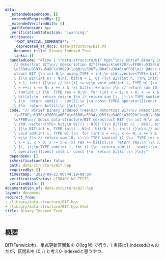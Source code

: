 ```yaml
---
data:
  _extendedDependsOn: []
  _extendedRequiredBy: []
  _extendedVerifiedWith: []
  _pathExtension: hpp
  _verificationStatusIcon: ':warning:'
  attributes:
    '*NOT_SPECIAL_COMMENTS*': ''
    _deprecated_at_docs: data-structure/BIT.md
    document_title: Binary Indexed Tree
    links: []
  bundledCode: "#line 1 \"data-structure/BIT.hpp\"\n// @brief Binary Indexed Tree\n\
    // @shortcut BIT\n// @description BIT(Fenwick\u6728)\uFF0E\u5358\u70B9\u66F4\u65B0\
    \u533A\u9593\u548C\u3092O(logN)\u3067\u884C\u3046\uFF0E\n// @docs data-structure/BIT.md\n\
    struct BIT {\n int N;\n using TYPE = int;\n std::vector<TYPE> bit;\n BIT() : N(0)\
    \ {}\n BIT(int n) : N(n), bit(N + 1, 0) {}\n BIT(int n, TYPE init) : N(n), bit(N\
    \ + 1, init) {}\n\n // bit[i] += w;\n void add(int i, TYPE w) {\n  for (int x\
    \ = ++i; x <= N; x += x & -x) bit[x] += w;\n }\n // return sum [0, i);\n TYPE\
    \ sum(int i) {\n  TYPE res = 0;\n  for (int x = i; x > 0; x -= x & -x) res +=\
    \ bit[x];\n  return res;\n }\n // return sum [i, j);\n TYPE sum(int i, int j)\
    \ {\n  return sum(j) - sum(i);\n }\n const TYPE& operator[](const int& i) const\
    \ {\n  return bit[i];\n }\n};\n"
  code: "// @brief Binary Indexed Tree\n// @shortcut BIT\n// @description BIT(Fenwick\u6728\
    )\uFF0E\u5358\u70B9\u66F4\u65B0\u533A\u9593\u548C\u3092O(logN)\u3067\u884C\u3046\
    \uFF0E\n// @docs data-structure/BIT.md\nstruct BIT {\n int N;\n using TYPE = int;\n\
    \ std::vector<TYPE> bit;\n BIT() : N(0) {}\n BIT(int n) : N(n), bit(N + 1, 0)\
    \ {}\n BIT(int n, TYPE init) : N(n), bit(N + 1, init) {}\n\n // bit[i] += w;\n\
    \ void add(int i, TYPE w) {\n  for (int x = ++i; x <= N; x += x & -x) bit[x] +=\
    \ w;\n }\n // return sum [0, i);\n TYPE sum(int i) {\n  TYPE res = 0;\n  for (int\
    \ x = i; x > 0; x -= x & -x) res += bit[x];\n  return res;\n }\n // return sum\
    \ [i, j);\n TYPE sum(int i, int j) {\n  return sum(j) - sum(i);\n }\n const TYPE&\
    \ operator[](const int& i) const {\n  return bit[i];\n }\n};"
  dependsOn: []
  isVerificationFile: false
  path: data-structure/BIT.hpp
  requiredBy: []
  timestamp: '2020-09-23 00:44:19+09:00'
  verificationStatus: LIBRARY_NO_TESTS
  verifiedWith: []
documentation_of: data-structure/BIT.hpp
layout: document
redirect_from:
- /library/data-structure/BIT.hpp
- /library/data-structure/BIT.hpp.html
title: Binary Indexed Tree
---
```

## 概要

BIT(Fenwick木)．単点更新区間和を $O(\log N)$ で行う．\\
実装は1-indexedのものだが，区間和を $[0, i)$ と考え0-indexedと思うやつ．